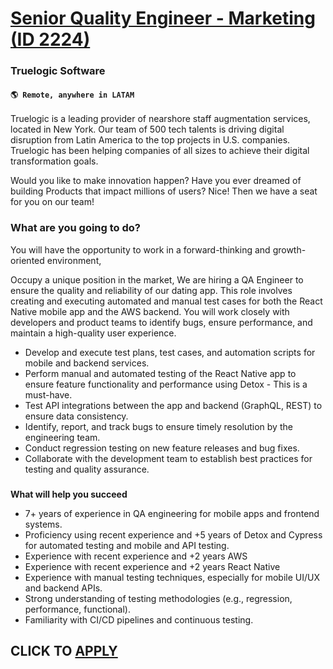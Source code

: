 # [Senior Quality Engineer - Marketing (ID 2224)](https://www.remotewlb.com/apply/senior-quality-engineer-marketing-id-2224)  
### Truelogic Software  
#### `🌎 Remote, anywhere in LATAM`  

Truelogic is a leading provider of nearshore staff augmentation services, located in New York. Our team of 500 tech talents is driving digital disruption from Latin America to the top projects in U.S. companies. Truelogic has been helping companies of all sizes to achieve their digital transformation goals.

Would you like to make innovation happen? Have you ever dreamed of building Products that impact millions of users? Nice! Then we have a seat for you on our team!

###

### **What are you going to do?**

You will have the opportunity to work in a forward-thinking and growth-oriented environment,

Occupy a unique position in the market, We are hiring a QA Engineer to ensure the quality and reliability of our dating app. This role involves creating and executing automated and manual test cases for both the React Native mobile app and the AWS backend. You will work closely with developers and product teams to identify bugs, ensure performance, and maintain a high-quality user experience.

  * Develop and execute test plans, test cases, and automation scripts for mobile and backend services.
  * Perform manual and automated testing of the React Native app to ensure feature functionality and performance using Detox - This is a must-have.
  * Test API integrations between the app and backend (GraphQL, REST) to ensure data consistency.
  * Identify, report, and track bugs to ensure timely resolution by the engineering team.
  * Conduct regression testing on new feature releases and bug fixes.
  * Collaborate with the development team to establish best practices for testing and quality assurance.

###

**What will help you succeed**

  * 7+ years of experience in QA engineering for mobile apps and frontend systems.
  * Proficiency using recent experience and +5 years of Detox and Cypress for automated testing and mobile and API testing.
  * Experience with recent experience and +2 years AWS
  * Experience with recent experience and +2 years React Native
  * Experience with manual testing techniques, especially for mobile UI/UX and backend APIs.
  * Strong understanding of testing methodologies (e.g., regression, performance, functional).
  * Familiarity with CI/CD pipelines and continuous testing.

  
## CLICK TO [APPLY](https://www.remotewlb.com/apply/senior-quality-engineer-marketing-id-2224)

